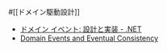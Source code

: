 #[[ドメイン駆動設計]]

- [ドメイン イベント: 設計と実装 - .NET](https://learn.microsoft.com/ja-jp/dotnet/architecture/microservices/microservice-ddd-cqrs-patterns/domain-events-design-implementation)
- [Domain Events and Eventual Consistency](https://www.infoq.com/news/2015/09/domain-events-consistency/)